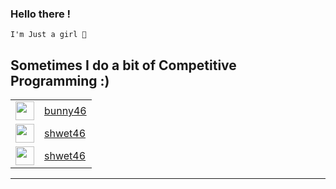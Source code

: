 ### Hello there ! 
```
I'm Just a girl 🎀
```

## Sometimes I do a bit of Competitive Programming :)

<table>
  <tr>
    <td>
      <a href="https://leetcode.com/u/bunny46/" target="_blank">
        <img src="https://cdn.iconscout.com/icon/free/png-256/free-leetcode-logo-icon-download-in-svg-png-gif-file-formats--technology-social-media-vol-4-pack-logos-icons-2944960.png?f=webp" width="30">
      </a>
    </td>
    <td>
      <a href="https://leetcode.com/u/bunny46/" target="_blank">bunny46</a>
    </td>
  </tr>
  <tr>
    <td>
      <a href="https://codeforces.com/profile/shwet46" target="_blank">
        <img src="https://cdn.iconscout.com/icon/free/png-128/free-code-forces-logo-icon-download-in-svg-png-gif-file-formats--technology-social-media-vol-2-pack-logos-icons-2944796.png?f=webp" width="30">
      </a>
    </td>
    <td>
      <a href="https://codeforces.com/profile/shwet46" target="_blank">shwet46</a>
    </td>
  </tr>
  <tr>
    <td>
      <a href="https://www.codechef.com/users/shwet46" target="_blank">
        <img src="https://img.icons8.com/fluent/512/codechef.png" width="30">
      </a>
    </td>
    <td>
      <a href="https://www.codechef.com/users/shwet46" target="_blank">shwet46</a>
    </td>
  </tr>
</table>


---
